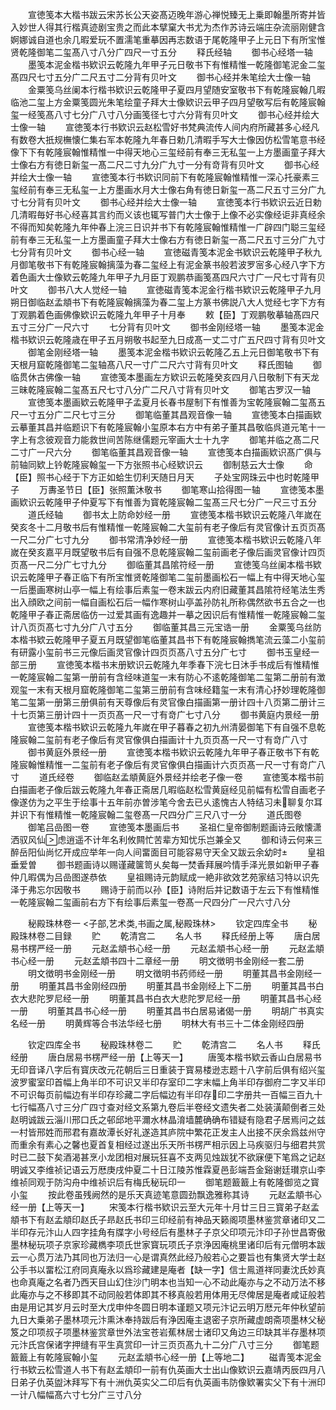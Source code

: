 <!-- { "loadSidebar": true } -->
　　宣徳笺本大楷书跋云宋苏长公天姿髙迈晚年游心禅悦臻无上乗即翰墨所寄并皆入妙世人得其行楷真迹剧宝贵之而此本擘窠大书尤为杰作苏诗云端庄杂流丽刚健含婀娜诚自道也余几暇爱玩不置濡笔重摹因再志数语于尾乾隆甲子上元日下有所宝惟贤乾隆御笔二玺髙八寸八分广四尺一寸五分
　　释氏经轴
　　御书心经塔一轴
　　墨笺本泥金楷书欵识云乾隆九年甲子元日敬书下有惟精惟一乾隆御笔泥金二玺髙四尺七寸五分广二尺五寸二分背有贝叶文
　　御书心经并朱笔绘大士像一轴
　　金粟笺乌丝阑本行楷书欵识云乾隆甲子夏四月望随安室敬书下有乾隆宸翰几暇临池二玺上方金粟笺圆光朱笔绘童子拜大士像欵识云甲子四月望敬写后有乾隆宸翰玺一经笺髙八寸七分广八寸八分画笺径七寸六分背有贝叶文
　　御书心经并绘大士像一轴
　　宣徳笺本行书欵识云赵松雪好书梵典流传人间内府所藏甚多心经凡有数卷大扺规橅懐仁集右军本乾隆九年春日勅几清暇手写大士像因仿松雪笔意书经像下下有乾隆宸翰惟精惟一中得天地心三玺经前有奉三无私玺一上方墨画童子拜大士像右方有徳日新玺一髙二尺二寸九分广九寸一分有竒背有贝叶文
　　御书心经并绘大士像一轴
　　宣徳笺本行书欵识同前下有乾隆宸翰惟精惟一深心托豪素三玺经前有奉三无私玺一上方墨画水月大士像右角有徳日新玺一髙二尺五寸三分广九寸七分背有贝叶文
　　御书心经并绘大士像一轴
　　宣徳笺本行书欵识云近日勅几清暇毎好书心经喜其言约而义该也辄写普门大士像于上像不必实像经讵非真经余不得而知矣乾隆九年仲春上浣三日识并书下有乾隆宸翰惟精惟一广辟四门聪三玺经前有奉三无私玺一上方墨画童子拜大士像右方有徳日新玺一髙二尺五寸三分广九寸七分背有贝叶文
　　御书心经一轴
　　宣徳磁青笺本泥金书欵识云乾隆甲子秋九月御笔敬书下有乾隆宸翰摛藻为春二玺经上有泥金篆书般若波罗宻多心经八字下方着色画大士像欵云乾隆九年甲子九月臣丁观鹏恭画笺髙四尺六寸广一尺七寸背有贝叶文
　　御书八大人觉经一轴
　　宣徳磁青笺本泥金行楷书欵识云乾隆甲子九月朔日御临赵孟頫书下有乾隆宸翰摛藻为春二玺上方篆书佛説八大人觉经七字下方有丁观鹏着色画佛像欵识云乾隆九年甲子十月奉
　　敕【臣】丁观鹏敬摹轴髙四尺五寸三分广一尺六寸
　　七分背有贝叶文
　　御书金刚经塔一轴
　　墨笺本泥金楷书欵识云乾隆歳在甲子五月朔敬书起至九日成髙一丈二寸广五尺四寸背有贝叶文
　　御笔金刚经塔一轴
　　墨笺本泥金楷书欵识云乾隆乙五上元日御笔敬书下有天根月窟乾隆御笔二玺轴髙八尺一寸广二尺六寸背有贝叶文
　　释氏图轴
　　御临贯休古佛像一轴
　　宣徳笺本墨画左方欵识云乾隆癸亥四月八日敬制下有天龙三昧乾隆宸翰二玺髙五尺七寸八分广二尺八寸背有贝叶文
　　御笔古罗汉一轴
　　宣徳笺本墨画欵云乾隆甲子孟夏月长春书屋制下有惟善为宝乾隆宸翰二玺髙五尺一寸五分广二尺七寸三分
　　御笔临董其昌观音像一轴
　　宣徳笺本白描画欵云摹董其昌并临题识下有乾隆宸翰小玺原本右方中有弟子董其昌敬临呉道元笔十一字上有念彼观音力能救世间苦陈继儒题元宰画大士十九字
　　御笔并临之髙二尺二寸广一尺六分
　　御笔临董其昌观音像一轴
　　宣徳笺本白描画欵识髙广俱与前轴同欵上钤乾隆宸翰玺一下方张照书心经欵识云
　　御制慈云大士像
　　命【臣】照书心经于下方正如蛤生忉利天随日月天
　　子处宝网珠云中也时乾隆甲子
　　万夀圣节日【臣】张照薫沐敬书
　　御笔寒山拾得图一轴
　　宣徳笺本墨画欵识云乾隆甲子仲夏写下有惟善为寳乾隆宸翰二玺髙三尺七分广一尺三寸五分
　　道氏经轴
　　御书太上防命妙经一册
　　宣徳笺本楷书欵识云乾隆八年嵗在癸亥冬十二月敬书后有惟精惟一乾隆宸翰二大玺前有老子像后有灵官像计五页页髙一尺二分广七寸九分
　　御书常清净妙经一册
　　宣徳笺本楷书欵识云乾隆八年嵗在癸亥嘉平月既望敬书后有自强不息乾隆宸翰二玺前画老子像后画灵官像计四页页髙一尺二分广七寸九分
　　御临董其昌隂符经一册
　　宣徳笺乌丝阑本楷书欵识云乾隆甲子春正临下有所宝惟贤乾隆御笔二玺前墨画松石一幅上有中得天地心玺一后墨画寒树山亭一幅上有绘事后素玺一卷末跋云内府旧藏董其昌隂符经笔法生秀出入顔欧之间前一幅自画松石后一幅作寒树山亭盖孙防礼所称偶然欲书五合之一也乾隆甲子春正斋居临仿一过爱其画有逸趣并一摹之因识后有惟精惟一乾隆宸翰二玺计八页页髙七寸九分广八寸五分
　　御临董其昌三元宝诰一册
　　金粟笺乌丝防本楷书欵云乾隆甲子夏五月既望御笔临董其昌书下有乾隆宸翰擕笔流云藻二小玺前有研露小玺前书三元像后画灵官像计四页页髙八寸五分广七寸
　　御书玉皇经一部三册
　　宣徳笺本楷书末册欵识云乾隆九年季春下浣七日沐手书成后有惟精惟一乾隆宸翰二玺第一册前有含经味道玺一末有防心不逺乾隆御笔二玺第二册前有澂观玺一末有天根月窟乾隆御笔二玺第三册前有含味经籍玺一末有清心抒妙理乾隆御笔二玺第一册第三册俱前有天尊像后有灵官像白描画第一册计四十八页第二册计三十七页第三册计四十一页页髙一尺一寸有竒广七寸八分
　　御书黄庭内景经一册
　　宣徳笺本楷书欵识云乾隆九年嵗在甲子暮春之初九州清晏御笔下有自强不息乾隆宸翰二玺前有老子像后有灵官像俱白描画计十九页页髙一尺一寸有竒广八寸
　　御书黄庭外景经一册
　　宣徳笺本楷书欵识云乾隆九年甲子春正敬书下有乾隆宸翰惟精惟一二玺前有老子像后有灵官像俱白描画计六页页髙一尺一寸有竒广八寸
　　道氏经卷
　　御临赵孟頫黄庭外景经并绘老子像一卷
　　宣徳笺本楷书前白描画老子像后跋云乾隆九年春正斋居几暇临赵松雪黄庭经见前幅有松雪自画老子像遂仿为之平生于绘事十五年前亦曽涉笔今舍去已乆逺愧古人特结习未聊复尔耳并识下有惟精惟一乾隆宸翰二玺卷髙一尺四分广三尺八寸一分
　　道氏图卷
　　御笔吕嵒图一卷
　　宣徳笺本墨画后书
　　圣祖仁皇帝御制题画诗云敞懐潇洒驭风仙虑逍遥不计年名利攸闗忙苦辈方知忧乐岂兼全又
　　御和诗云何来三醉岳阳仙尚忆开成应举年一向人间畱面目可能容易守天全又跋云余幼时
　　皇祖垂爱曽
　　御书题画诗以赐谨藏箧笥乆矣每一焚香拜展吟情手泽光景如新甲子春仲几暇偶为吕嵒图遂恭依
　　皇祖赐诗元韵赋成一絶非欲效艺苑家结习特以识先泽于弗忘尔因敬书
　　赐诗于前而以孙【臣】诗附后并记数语于左云下有惟精惟一乾隆宸翰二玺画前右方下有绘事后素玺一卷髙一尺四分广一尺六寸八分





　　秘殿珠林卷一
<子部,艺术类,书画之属,秘殿珠林>
　　钦定四库全书
　　秘殿珠林卷二目録
　　贮
　　乾清宫二
　　名人书
　　释氏经册上等
　　唐白居易书楞严经一册
　　元赵孟頫书心经一册
　　元赵孟頫书心经一册
　　元赵孟頫书心经一册
　　元赵孟頫书四十二章经一册
　　明文徴明书金刚经一套二册
　　明文徴明书金刚经一册
　　明文徴明书药师经一册
　　明董其昌书金刚经一册
　　明董其昌书金刚经四册
　　明董其昌书金刚经上下二册
　　明董其昌书白衣大悲陀罗尼经一册
　　明董其昌书白衣大悲陀罗尼经一册
　　明董其昌书心经一册
　　明董其昌书心经一册
　　明董其昌书白居易诸偈一册
　　明胡广书真实名经一册
　　明黄辉等合书法华经七册
　　明林大有书三十二体金刚经四册







　　钦定四库全书
　　秘殿珠林卷二
　　贮
　　乾清宫二
　　名人书
　　释氏经册
　　唐白居易书楞严经一册【上等天一】
　　唐笺本楷书欵云香山白居易书无印音译八字后有寳庆改元花朝后三日重装于寳易楼逊志题十八字前后俱有绍兴玺波罗蜜室印首幅上角半印不可识又半印存室印二字末幅上角半印存御府二字又半印不可识每页前幅边有半印存珍藏二字后幅边有半印存印二字册共一百幅三百九十七行幅髙八寸三分广四寸查对经文系第九卷后半卷经文遗失者二处装潢颠倒者三处赵明诚跋云淄川邢口氏之邨邱地平濔水林晶淯墙麓确确布错疑有隐君子居焉问之兹一村皆邢姓而邢君有嘉故潭长好礼遂造其庐院中繁花正发主人出接不厌余爲兹州守而重余有素心之馨也夏首复相经过遂出乐天所书楞严相示因上马疾驱归与细君共赏时已二鼓下矣酒渴甚烹小龙团相对展玩狂喜不支两见烛跋犹不欲寐便下笔爲之记赵明诚又李维祯记语云万厯庚戌仲夏二十日江陵苏惟霖夏邑彭端吾金谿谢廷瓉京山李维祯同观于防沟舟中维祯识后有梅氏秘玩印一
　　御笔题籖籖上有乾隆御览之寳小玺
　　按此卷虽残阙然的是乐天真迹笔意圆劲飘逸雅称其诗
　　元赵孟頫书心经一册【上等天一】
　　宋笺本行楷书欵识云至大元年十月廿三日三寳弟子赵孟頫书下有赵孟頫印赵氏子昻赵氏书印三印经前有神品天籁阁项墨林鉴赏章诸印又二半印存元汴山人四字挂角有牒字小号经后有墨林子子京父印项元汴印子孙世昌寄傲墨林秘玩项子京家珍藏檇李项氏世家寳玩项氏子京浄因庵桃里诸印后有元僧明本跋云一心贯万法乃其同也万法归一心是谓真然此经乃般若心之要旨也有集贤大学士赵公手书以畱松江府同真庵永以爲珍藏建是庵者【缺一字】信士鳯道祥同妻沈氏妙真也命真庵之名者乃西天目山幻住沙门明本也当知一心不动此庵亦与之不动万法不移此庵亦与之不移即其不动同般若体即其不移真般若用体用无尽俾居是庵者咸证般若由是用记其岁月云时至大戊申仲冬圆日明本谨题又项元汴记云明万厯元年仲秋望前九日大乗弟子墨林项元汴熏沐奉持跋后有浄因庵主退密子京所藏虚朗斋项墨林父秘笈之印项叔子项墨林鉴赏章世外法宝苍岩蕉林居士诸印又角边三印缺其半存墨林项元汴氏宫保诸字押缝有平生真赏印一计三页页髙九十二分广八寸三分
　　御笔题籖籖上有乾隆宸翰小玺
　　元赵孟頫书心经一册【上等地二】
　　磁青笺本泥金行书欵云松雪道人书下有赵孟頫印一前有仇英画大士出山像欵识云嘉靖丙辰四月八日弟子仇英盥沐拜写下有十洲仇英实父二印后有仇英画韦防像欵署实父下有十洲印一计八幅幅髙六寸七分广三寸八分

